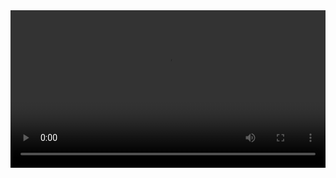 <video width="100%" controls>
  <source src="path/to/demo.mp4" type="video/mp4">
  Your browser does not support the video tag.
</video>
